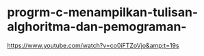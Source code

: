 # progrm-c-menampilkan-tulisan-alghoritma-dan-pemograman-
https://www.youtube.com/watch?v=co0iFTZoVjo&amp;t=19s
